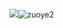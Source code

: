 ![](zuoye2.png)![zuoye2](https://user-images.githubusercontent.com/82360305/115139240-5862ab80-a063-11eb-862a-9b0d05b2f619.png)
